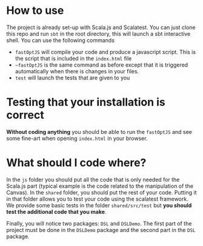 # How to use

The project is already set-up with Scala.js and Scalatest. You can just clone this repo and run `sbt`
in the root directory, this will launch a sbt interactive shell. You can use the following commands

- `fastOptJS` will compile your code and produce a javascript script. This is the script that is included in the `index.html` file
- `~fastOptJS` is the same command as before except that it is triggered automatically when there is changes in your files.
- `test` will launch the tests that are given to you

# Testing that your installation is correct

**Without coding anything** you should be able to run the `fastOptJS` and see some fine-art when opening `index.html` in your browser.

# What should I code where?

In the `js` folder you should put all the code that is only needed for the Scala.js part (typical example is the code related to the manipulation of the Canvas).
In the `shared` folder, you should put the rest of your code. Putting it in that folder allows you to test your code using the scalatest framework.
We provide some basic tests in the folder `shared/src/test` but **you should test the additional code that you make**.

Finally, you will notice two packages: `DSL` and `DSLDemo`.
The first part of the project must be done in the `DSLDemo` package and the second part in the `DSL` package.
